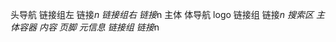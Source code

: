 头导航
    链接组左
        链接*n
    链接组右
        链接*n
主体
    体导航
        logo
        链接组
            链接*n
        搜索区
    主体容器
        内容
页脚
    元信息
    链接组
        链接*n
